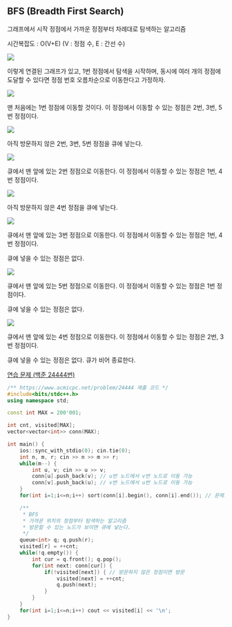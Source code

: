 ## BFS (Breadth First Search)
그래프에서 시작 정점에서 가까운 정점부터 차례대로 탐색하는 알고리즘

시간복잡도 : O(V+E) (V : 정점 수, E : 간선 수)

![](https://github.com/user-attachments/assets/db80081e-9bb2-4fad-9669-bddeb24483cf)

이렇게 연결된 그래프가 있고, 1번 정점에서 탐색을 시작하며, 동시에 여러 개의 정점에 도달할 수 있다면 정점 번호 오름차순으로 이동한다고 가정하자.

![](https://github.com/user-attachments/assets/ef0d9085-aa81-49e1-9e40-50d262bf01bc)

맨 처음에는 1번 정점에 이동할 것이다. 이 정점에서 이동할 수 있는 정점은 2번, 3번, 5번 정점이다.

![](https://github.com/user-attachments/assets/3495d9e2-cf4a-4193-85ca-7a6678630b49)

아직 방문하지 않은 2번, 3번, 5번 정점을 큐에 넣는다.

![](https://github.com/user-attachments/assets/bf9d07b9-4487-4cca-bb59-d98a6e61920b)

큐에서 맨 앞에 있는 2번 정점으로 이동한다. 이 정점에서 이동할 수 있는 정점은 1번, 4번 정점이다.

![](https://github.com/user-attachments/assets/9a6c6e59-133a-4cb6-bc02-9c8c9ab67274)

아직 방문하지 않은 4번 정점을 큐에 넣는다.

![](https://github.com/user-attachments/assets/ed3e841c-c479-4711-8d64-42776d4cd45b)

큐에서 맨 앞에 있는 3번 정점으로 이동한다. 이 정점에서 이동할 수 있는 정점은 1번, 4번 정점이다.

큐에 넣을 수 있는 정점은 없다.

![](https://github.com/user-attachments/assets/828b9bc1-126d-4d38-9edf-04c4ae69cc6f)

큐에서 맨 앞에 있는 5번 정점으로 이동한다. 이 정점에서 이동할 수 있는 정점은 1번 정점이다.

큐에 넣을 수 있는 정점은 없다.

![](https://github.com/user-attachments/assets/99eef719-02b4-4274-9317-9f272fb1f250)

큐에서 맨 앞에 있는 4번 정점으로 이동한다. 이 정점에서 이동할 수 있는 정점은 2번, 3번 정점이다.

큐에 넣을 수 있는 정점은 없다. 큐가 비어 종료한다.

[연습 문제 (백준 24444번)](https://www.acmicpc.net/problem/24444)

``` c++
/** https://www.acmicpc.net/problem/24444 제출 코드 */
#include<bits/stdc++.h>
using namespace std;

const int MAX = 200'001;

int cnt, visited[MAX];
vector<vector<int>> conn(MAX);

int main() {
    ios::sync_with_stdio(0); cin.tie(0);
    int n, m, r; cin >> n >> m >> r;
    while(m--) {
        int u, v; cin >> u >> v;
        conn[u].push_back(v); // u번 노드에서 v번 노드로 이동 가능
        conn[v].push_back(u); // v번 노드에서 u번 노드로 이동 가능
    }
    for(int i=1;i<=n;i++) sort(conn[i].begin(), conn[i].end()); // 문제의 조건: 방문할 수 있는 노드가 여러 개일 때, 오름차순으로 방문

    /** 
     * BFS
     * 가까운 위치의 정점부터 탐색하는 알고리즘
     * 방문할 수 있는 노드가 보이면 큐에 넣는다.
     */
    queue<int> q; q.push(r);
    visited[r] = ++cnt;
    while(!q.empty()) {
        int cur = q.front(); q.pop();
        for(int next: conn[cur]) {
            if(!visited[next]) { // 방문하지 않은 정점이면 방문
                visited[next] = ++cnt;
                q.push(next);
            }
        }
    }
    for(int i=1;i<=n;i++) cout << visited[i] << '\n';
}
```
